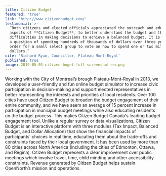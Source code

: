 ```yaml
---
title: Citizen Budget
featured: 'true'
link: 'http://www.citizenbudget.com/'
testimonial: >-
  “Both citizens and elected officials appreciated the outreach and educational
  aspects of **Citizen Budget**, to better understand the budget and the
  difficulties in making decisions to achieve a balanced budget. It is no longer
  a question of spending hundreds of thousands of dollars over three years in
  order for a small select group to vote on how to spend one or two million
  dollars.”
cite: 'Richard Ryan, Councillor, Plateau Mont-Royal'
published: true
image: 2019-05-03-citizen-buget-full-screenshot-en.png
---
```

Working with the City of Montreal’s brough Plateau-Mont-Royal in 2013, we developed a user-friendly and fun online budget simulator to increase civic participation in decision-making and support elected representatives in better representing the interests and priorities of local residents. Over 100 cities have used Citizen Budget to broaden the budget engagement of their entire community, and we have seem an average of 15 percent increase in participation in municipal budget meetings while also educating residents on the budget process. This makes Citizen Budget Canada's leading budget engagement tool. Unlike a regular survey or data visualizations, Citizen Budget is an interactive platform with three modules (Tax Impact, Balanced Budget, and Dollar Allocation) that show the financial impacts of participants’ choices in real time, educating them about the trade-offs and constraints faced by their local government. It has been used by more than 80 cities across North America (including the cities of Edmonton, Ottawa, and Regina). Citizen Budget represents a clear improvement over public meetings which involve travel, time, child minding and other accessibility constraints. Revenue generated by Citizen Budget helps sustain OpenNorth’s mission and operations.
